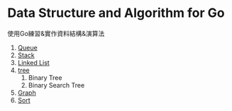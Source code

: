 # Data Structure and Algorithm for Go

使用Go練習&實作資料結構&演算法

1. [Queue](./queue)
2. [Stack](./stack)
3. [Linked List](./linkedList)
4. [tree](./tree)
      1. Binary Tree
      2. Binary Search Tree
5. [Graph](./graph)
6. [Sort](./sort)